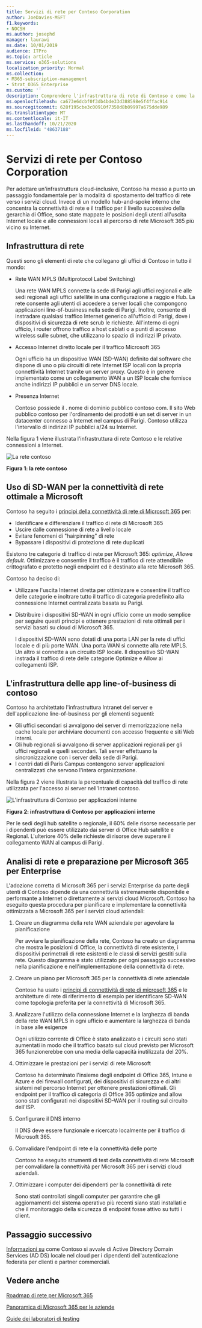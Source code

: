 ```yaml
---
title: Servizi di rete per Contoso Corporation
author: JoeDavies-MSFT
f1.keywords:
- NOCSH
ms.author: josephd
manager: laurawi
ms.date: 10/01/2019
audience: ITPro
ms.topic: article
ms.service: o365-solutions
localization_priority: Normal
ms.collection:
- M365-subscription-management
- Strat_O365_Enterprise
ms.custom: ''
description: Comprendere l'infrastruttura di rete di Contoso e come la società utilizza la tecnologia SD-WAN per garantire prestazioni di rete ottimali a Microsoft 365 per i servizi cloud aziendali.
ms.openlocfilehash: ca673e6dcbf0f3db4bde33d388598e5f4ffac914
ms.sourcegitcommit: 628f195cbe3c00910f7350d8b09997a675dde989
ms.translationtype: MT
ms.contentlocale: it-IT
ms.lasthandoff: 10/21/2020
ms.locfileid: "48637188"
---
```

# <a name="networking-for-the-contoso-corporation"></a>Servizi di rete per Contoso Corporation

Per adottare un'infrastruttura cloud-inclusive, Contoso ha messo a punto un passaggio fondamentale per la modalità di spostamento del traffico di rete verso i servizi cloud. Invece di un modello hub-and-spoke interno che concentra la connettività di rete e il traffico per il livello successivo della gerarchia di Office, sono state mappate le posizioni degli utenti all'uscita Internet locale e alle connessioni locali al percorso di rete Microsoft 365 più vicino su Internet.

## <a name="networking-infrastructure"></a>Infrastruttura di rete

Questi sono gli elementi di rete che collegano gli uffici di Contoso in tutto il mondo:

- Rete WAN MPLS (Multiprotocol Label Switching)

  Una rete WAN MPLS connette la sede di Parigi agli uffici regionali e alle sedi regionali agli uffici satellite in una configurazione a raggio e Hub. La rete consente agli utenti di accedere a server locali che compongono applicazioni line-of-business nella sede di Parigi. Inoltre, consente di instradare qualsiasi traffico Internet generico all'ufficio di Parigi, dove i dispositivi di sicurezza di rete scrub le richieste. All'interno di ogni ufficio, i router offrono traffico a host cablati o a punti di accesso wireless sulle subnet, che utilizzano lo spazio di indirizzi IP privato.

- Accesso Internet diretto locale per il traffico Microsoft 365

  Ogni ufficio ha un dispositivo WAN (SD-WAN) definito dal software che dispone di uno o più circuiti di rete Internet ISP locali con la propria connettività Internet tramite un server proxy. Questo è in genere implementato come un collegamento WAN a un ISP locale che fornisce anche indirizzi IP pubblici e un server DNS locale.

- Presenza Internet

  Contoso possiede il \. nome di dominio pubblico contoso com. Il sito Web pubblico contoso per l'ordinamento dei prodotti è un set di server in un datacenter connesso a Internet nel campus di Parigi. Contoso utilizza l'intervallo di indirizzi IP pubblici a/24 su Internet.

Nella figura 1 viene illustrata l'infrastruttura di rete Contoso e le relative connessioni a Internet.

![La rete contoso](../media/contoso-networking/contoso-networking-fig1.png)
 
**Figura 1: la rete contoso**

## <a name="use-of-sd-wan-for-optimal-network-connectivity-to-microsoft"></a>Uso di SD-WAN per la connettività di rete ottimale a Microsoft

Contoso ha seguito i [principi della connettività di rete di Microsoft 365](microsoft-365-network-connectivity-principles.md) per:

- Identificare e differenziare il traffico di rete di Microsoft 365
- Uscire dalle connessione di rete a livello locale
- Evitare fenomeni di "hairpinning" di rete
- Bypassare i dispositivi di protezione di rete duplicati

Esistono tre categorie di traffico di rete per Microsoft 365: *optimize*, *Allow*e *default*. Ottimizzare e consentire il traffico è il traffico di rete attendibile crittografato e protetto negli endpoint ed è destinato alla rete Microsoft 365.

Contoso ha deciso di:

- Utilizzare l'uscita Internet diretta per ottimizzare e consentire il traffico delle categorie e inoltrare tutto il traffico di categoria predefinito alla connessione Internet centralizzata basata su Parigi.

- Distribuire i dispositivi SD-WAN in ogni ufficio come un modo semplice per seguire questi principi e ottenere prestazioni di rete ottimali per i servizi basati su cloud di Microsoft 365.

  I dispositivi SD-WAN sono dotati di una porta LAN per la rete di uffici locale e di più porte WAN. Una porta WAN si connette alla rete MPLS. Un altro si connette a un circuito ISP locale. Il dispositivo SD-WAN instrada il traffico di rete delle categorie Optimize e Allow ai collegamenti ISP.

## <a name="the-contoso-line-of-business-app-infrastructure"></a>L'infrastruttura delle app line-of-business di contoso

Contoso ha architettato l'infrastruttura Intranet del server e dell'applicazione line-of-business per gli elementi seguenti:

- Gli uffici secondari si avvalgono dei server di memorizzazione nella cache locale per archiviare documenti con accesso frequente e siti Web interni.
- Gli hub regionali si avvalgono di server applicazioni regionali per gli uffici regionali e quelli secondari. Tali server effettuano la sincronizzazione con i server della sede di Parigi.
- I centri dati di Paris Campus contengono server applicazioni centralizzati che servono l'intera organizzazione.

Nella figura 2 viene illustrata la percentuale di capacità del traffico di rete utilizzata per l'accesso ai server nell'Intranet contoso.

![L'infrastruttura di Contoso per applicazioni interne](../media/contoso-networking/contoso-networking-fig2.png)
 
**Figura 2: infrastruttura di Contoso per applicazioni interne**

Per le sedi degli hub satellite o regionale, il 60% delle risorse necessarie per i dipendenti può essere utilizzato dai server di Office Hub satellite e Regional. L'ulteriore 40% delle richieste di risorse deve superare il collegamento WAN al campus di Parigi.

## <a name="network-analysis-and-preparation-for-microsoft-365-for-enterprise"></a>Analisi di rete e preparazione per Microsoft 365 per Enterprise

L'adozione corretta di Microsoft 365 per i servizi Enterprise da parte degli utenti di Contoso dipende da una connettività estremamente disponibile e performante a Internet o direttamente ai servizi cloud Microsoft. Contoso ha eseguito questa procedura per pianificare e implementare la connettività ottimizzata a Microsoft 365 per i servizi cloud aziendali:

1. Creare un diagramma della rete WAN aziendale per agevolare la pianificazione

   Per avviare la pianificazione della rete, Contoso ha creato un diagramma che mostra le posizioni di Office, la connettività di rete esistente, i dispositivi perimetrali di rete esistenti e le classi di servizi gestiti sulla rete. Questo diagramma è stato utilizzato per ogni passaggio successivo nella pianificazione e nell'implementazione della connettività di rete.

2. Creare un piano per Microsoft 365 per la connettività di rete aziendale

   Contoso ha usato i [principi di connettività di rete di microsoft 365](microsoft-365-network-connectivity-principles.md) e le architetture di rete di riferimento di esempio per identificare SD-WAN come topologia preferita per la connettività di Microsoft 365.

3. Analizzare l'utilizzo della connessione Internet e la larghezza di banda della rete WAN MPLS in ogni ufficio e aumentare la larghezza di banda in base alle esigenze

   Ogni utilizzo corrente di Office è stato analizzato e i circuiti sono stati aumentati in modo che il traffico basato sul cloud previsto per Microsoft 365 funzionerebbe con una media della capacità inutilizzata del 20%.

4. Ottimizzare le prestazioni per i servizi di rete Microsoft

   Contoso ha determinato l'insieme degli endpoint di Office 365, Intune e Azure e dei firewall configurati, dei dispositivi di sicurezza e di altri sistemi nel percorso Internet per ottenere prestazioni ottimali. Gli endpoint per il traffico di categoria di Office 365 optimize and allow sono stati configurati nei dispositivi SD-WAN per il routing sul circuito dell'ISP.

5. Configurare il DNS interno

   Il DNS deve essere funzionale e ricercato localmente per il traffico di Microsoft 365.

6. Convalidare l'endpoint di rete e la connettività delle porte

   Contoso ha eseguito strumenti di test della connettività di rete Microsoft per convalidare la connettività per Microsoft 365 per i servizi cloud aziendali.

7. Ottimizzare i computer dei dipendenti per la connettività di rete

   Sono stati controllati singoli computer per garantire che gli aggiornamenti del sistema operativo più recenti siano stati installati e che il monitoraggio della sicurezza di endpoint fosse attivo su tutti i client.

## <a name="next-step"></a>Passaggio successivo

[Informazioni su](contoso-identity.md) come Contoso si avvale di Active Directory Domain Services (AD DS) locale nel cloud per i dipendenti dell'autenticazione federata per clienti e partner commerciali.

## <a name="see-also"></a>Vedere anche

[Roadmap di rete per Microsoft 365](networking-roadmap-microsoft-365.md)

[Panoramica di Microsoft 365 per le aziende](microsoft-365-overview.md)

[Guide dei laboratori di testing](m365-enterprise-test-lab-guides.md)
